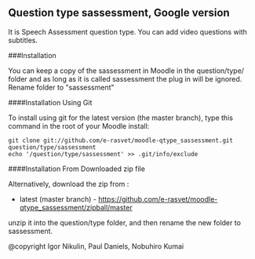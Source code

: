 Question type sassessment, Google version
----------------------

It is Speech Assessment question type. You can add video questions with subtitles.



###Installation

You can keep a copy of the sassessment in Moodle in the question/type/ folder and as long as it is called sassessment the plug in will
be ignored.
Rename folder to "sassessment"


####Installation Using Git 

To install using git for the latest version (the master branch), type this command in the
root of your Moodle install:

    git clone git://github.com/e-rasvet/moodle-qtype_sassessment.git question/type/sassessment
    echo '/question/type/sassessment' >> .git/info/exclude

####Installation From Downloaded zip file

Alternatively, download the zip from :

* latest (master branch) - https://github.com/e-rasvet/moodle-qtype_sassessment/zipball/master

unzip it into the question/type folder, and then rename the new folder to sassessment.



@copyright  Igor Nikulin, Paul Daniels, Nobuhiro Kumai
